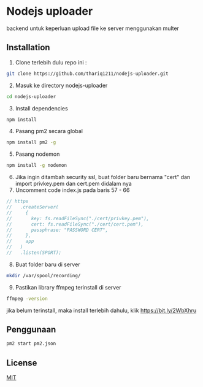 # Nodejs uploader

backend untuk keperluan upload file ke server menggunakan multer

## Installation

1. Clone terlebih dulu repo ini :

```bash
git clone https://github.com/thariq1211/nodejs-uploader.git
```

2. Masuk ke directory nodejs-uploader

```bash
cd nodejs-uploader
```

3. Install dependencies

```bash
npm install
```

4. Pasang pm2 secara global

```bash
npm install pm2 -g
```

5. Pasang nodemon

```bash
npm install -g nodemon
```

6. Jika ingin ditambah security ssl, buat folder baru bernama "cert" dan import privkey.pem dan cert.pem didalam nya
7. Uncomment code index.js pada baris 57 - 66

```js
// https
//   .createServer(
//     {
//       key: fs.readFileSync("./cert/privkey.pem"),
//       cert: fs.readFileSync("./cert/cert.pem"),
//       passphrase: "PASSWORD CERT",
//     },
//     app
//   )
//   .listen(SPORT);
```

8. Buat folder baru di server

```bash
mkdir /var/spool/recording/
```

9. Pastikan library ffmpeg terinstall di server

```bash
ffmpeg -version
```

jika belum terinstall, maka install terlebih dahulu, klik https://bit.ly/2WbXhru

## Penggunaan

```bash
pm2 start pm2.json
```

## License

[MIT](https://choosealicense.com/licenses/mit/)

